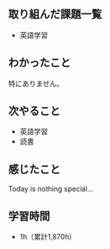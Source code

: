 ## 取り組んだ課題一覧
- 英語学習
## わかったこと
特にありません。
## 次やること
- 英語学習
- 読書
## 感じたこと
Today is nothing special…

## 学習時間
- 1h（累計1,870h）
